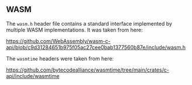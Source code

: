 ## WASM

The `wasm.h` header file contains a standard interface implemented by multiple WASM implementations. It was taken from here:

https://github.com/WebAssembly/wasm-c-api/blob/c9d31284651b975f05ac27cee0bab1377560b87e/include/wasm.h

The `wasmtime` headers were taken from here:

https://github.com/bytecodealliance/wasmtime/tree/main/crates/c-api/include/wasmtime